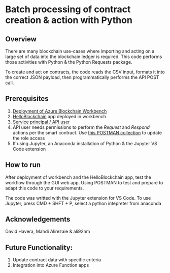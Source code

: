 # Batch processing of contract creation & action with Python

## Overview

There are many blockchain use-cases where importing and acting on a large set of data into the blockchain ledger is required.  This code performs those activities with Python & the Python Requests package.  

To create and act on contracts, the code reads the CSV input, formats it into the correct JSON payload, then programmatically performs the API POST call.  


## Prerequisites

1. [Deployment of Azure Blockchain Workbench](https://docs.microsoft.com/en-us/azure/blockchain/workbench/deploy)
2. [HelloBlockchain](https://github.com/Azure-Samples/blockchain/tree/master/blockchain-workbench/application-and-smart-contract-samples/hello-blockchain) app deployed in workbench
3. [Service principal / API user](https://medium.com/@malirezaie/how-to-enable-programmatic-interaction-with-azure-blockchain-workbench-apis-56c0d95c79c0)
4. API user needs permissions to perform the *Request* and *Respond* actions per the smart contract.  Use [this POSTMAN collection](https://medium.com/@malirezaie/how-to-enable-programmatic-interaction-with-azure-blockchain-workbench-apis-56c0d95c79c0) to update the role access
5. If using Jupyter, an Anaconda installation of Python & the Jupyter VS Code extension

## How to run

After deployment of workbench and the HelloBlockchain app, test the workflow through the GUI web app.  Using POSTMAN to test and prepare to adapt this code to your requirements.  

The code was writted with the Jupyter extension for VS Code.  To use Jupyter, press CMD + SHFT + P, select a python intepreter from anaconda


## Acknowledgements

David Havera, Mahdi Alirezaie & ali92hm

## Future Functionality:

1. Update contract data with specific criteria
2. Integration into Azure Function apps